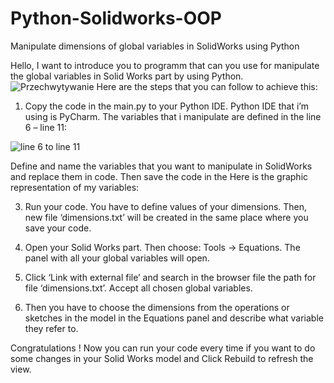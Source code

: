 # Python-Solidworks-OOP
Manipulate dimensions of global variables in SolidWorks using Python 

Hello,
I want to introduce you to programm that can you use for manipulate the global variables in Solid Works part by using Python.
![Przechwytywanie](https://github.com/KowalQie/Python-Solidworks-OOP/assets/152272520/f7476a3d-32b9-462c-96ba-efa0ab30e316)
Here are the steps that you can follow to achieve this:

1.	Copy the code in the main.py to your Python IDE. Python IDE that i’m using is PyCharm.
The variables that i manipulate are defined in the line 6 – line 11:

![line 6 to line 11](https://github.com/KowalQie/Python-Solidworks-OOP/assets/152272520/e8845b45-16ad-4657-b6a9-1de0fa91d3a9)

Define and name the variables that you want to manipulate in SolidWorks and replace them in code. Then save the code in the
Here is the graphic representation of my variables:

3.	Run your code. You have to define values of your dimensions. 
Then, new file ‘dimensions.txt’ will be created in the same place where you save your code. 

4.	Open your Solid Works part.  Then choose: Tools -> Equations. The panel with all your global variables will open. 

5.	Click ‘Link with external file’ and search in the browser file the path for file ‘dimensions.txt’. Accept all chosen global variables.

6.	Then you have to choose the dimensions from the operations or sketches in the model in the Equations panel and describe what variable they refer to.

Congratulations !
Now you can run your code every time if you want to do some changes in your Solid Works model and Click Rebuild to refresh the view.




